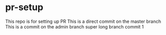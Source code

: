 # pr-setup
This repo is for setting up PR
This is a direct commit on the master branch
This is a commit on the admin branch
super long branch commit 1
